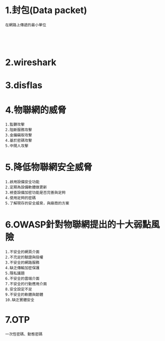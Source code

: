 # 1.封包(Data packet)
```
在網路上傳遞的最小單位





```
# 2.wireshark
# 3.disflas
# 4.物聯網的威脅
```
1.監聽攻擊
2.阻斷服務攻擊
3.金鑰竊取攻擊
4.基於密碼攻擊
5.中間人攻擊
```
# 5.降低物聯網安全威脅
```
1.啟用設備安全功能
2.定期為設備軟體做更新
3.檢查設備加密功能是否完善與足夠
4.使用足夠的密碼
5.了解現存的安全威脅，與廠商的方案
```
# 6.OWASP針對物聯網提出的十大弱點風險
```
1.不安全的網頁介面
2.不充足的驗證與授權
3.不安全的網路服務
4.缺乏傳輸加密保護
5.隱私議題
6.不安全的雲端介面
7.不安全的行動應用介面
8.安全設定不足
9.不安全的軟體與韌體
10.缺乏實體安全
```
# 7.OTP
```
一次性密碼、動態密碼
```
